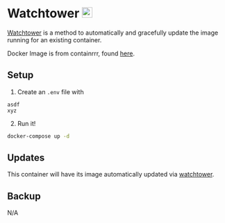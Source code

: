 # Watchtower <img src="https://github.com/containrrr/watchtower/blob/main/logo.png?raw=true" width="24">
[Watchtower](https://containrrr.dev/watchtower/) is a method to automatically and gracefully update the image running for an existing container.

Docker Image is from containrrr, found [here](https://hub.docker.com/r/containrrr/watchtower).

## Setup
1. Create an `.env` file with
```
asdf
xyz
```

2. Run it!
```bash
docker-compose up -d
```

## Updates
This container will have its image automatically updated via [watchtower](https://ryanliu6/focus/watchtower).

## Backup
N/A
